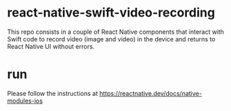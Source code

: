 # react-native-swift-video-recording

This repo consists in a couple of React Native components that interact with Swift code to record video (image and video) in the device and returns to React Native UI without errors.

# run

Please follow the instructions at https://reactnative.dev/docs/native-modules-ios
